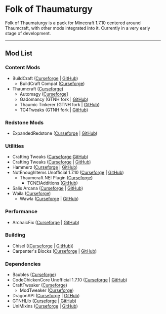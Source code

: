 # Folk of Thaumaturgy

Folk of Thaumaturgy is a pack for Minecraft 1.7.10 centered around Thaumcraft, with other mods integrated into it. Currently in a very early stage of development.

---

## Mod List

### Content Mods
- BuildCraft ([Curseforge](https://legacy.curseforge.com/minecraft/mc-mods/buildcraft/) | [GitHub](https://github.com/BuildCraft/BuildCraft))
    - BuildCraft Compat ([Curseforge](https://legacy.curseforge.com/minecraft/mc-mods/buildcraft-compat))
- Thaumcraft ([Curseforge](https://legacy.curseforge.com/minecraft/mc-mods/thaumcraft))
    - Automagy ([Curseforge](https://legacy.curseforge.com/minecraft/mc-mods/automagy)]
    - Gadomancy (GTNH fork | [GitHub](https://github.com/GTNewHorizons/Gadomancy/))
    - Thaumic Tinkerer (GTNH fork | [GitHub](https://github.com/GTNewHorizons/ThaumicTinkerer/releases/tag/2.11.0))
    - TC4Tweaks (GTNH fork | [GitHub](https://github.com/GTNewHorizons/TC4Tweaks))

### Redstone Mods
- ExpandedRedstone ([Curseforge](https://legacy.curseforge.com/minecraft/mc-mods/expandedredstone) | [GitHub](https://github.com/ReikaKalseki/ExpandedRedstone))

### Utilities
- Crafting Tweaks ([Curseforge](https://legacy.curseforge.com/minecraft/mc-mods/crafting-tweaks) [GitHub](https://github.com/TwelveIterationMods/CraftingTweaks))
- Crafting Tweaks ([Curseforge](https://legacy.curseforge.com/minecraft/mc-mods/crafting-tweaks) | [GitHub](https://github.com/TwelveIterationMods/CraftingTweaks))
- Hammerz ([Curseforge](https://legacy.curseforge.com/minecraft/mc-mods/hammerz) | [GitHub](https://github.com/ColinGBos/Hammerz))
- NotEnoughItems Unofficial 1.7.10 ([Curseforge](https://legacy.curseforge.com/minecraft/mc-mods/notenoughitems-gtnh) | [GitHub](https://github.com/GTNewHorizons/NotEnoughItems))
    - Thaumcraft NEI Plugin ([Curseforge](https://www.legacy.curseforge.com/minecraft/mc-mods/thaumcraft-nei-plugin))
        - TCNEIAdditions ([GitHub](https://github.com/GTNewHorizons/TCNEIAdditions))
- Salis Arcana ([Curseforge](https://legacy.curseforge.com/minecraft/mc-mods/salis-arcana) | [GitHub](https://github.com/rndmorris/Salis-Arcana))
- Waila ([Curseforge](https://legacy.curseforge.com/minecraft/mc-mods/waila/))
    - Wawla ([Curseforge](https://legacy.curseforge.com/minecraft/mc-mods/wawla) | [GitHub](https://github.com/Darkhax-Minecraft/WAWLA))

### Performance
- ArchaicFix ([Curseforge](https://legacy.curseforge.com/minecraft/mc-mods/archaicfix) | [GitHub](https://github.com/embeddedt/ArchaicFix))

### Building
- Chisel (([Curseforge](https://www.legacy.curseforge.com/minecraft/mc-mods/chisel) | [GitHub](https://github.com/Chisel-Team/Chisel)))
- Carpenter's Blocks ([Curseforge](https://www.legacy.curseforge.com/minecraft/mc-mods/carpenters-blocks) | [GitHub](https://github.com/Mineshopper/carpentersblocks))

### Dependencies
- Baubles ([Curseforge](https://legacy.curseforge.com/minecraft/mc-mods/baubles))
- CodeChickenCore Unofficial 1.7.10 ([Curseforge](https://legacy.curseforge.com/minecraft/mc-mods/codechickencore-unofficial) | [GitHub](https://github.com/GTNewHorizons/CodeChickenCore))
- CraftTweaker ([Curseforge](https://legacy.curseforge.com/minecraft/mc-mods/search?category=&search=crafttweaker))
    - ModTweaker ([Curseforge](https://legacy.curseforge.com/minecraft/mc-mods/modtweaker))
- DragonAPI ([Curseforge](https://legacy.curseforge.com/minecraft/mc-mods/dragonapi) | [GitHub](https://github.com/ReikaKalseki/DragonAPI))
- GTNHLib ([Curseforge](https://legacy.curseforge.com/minecraft/mc-mods/gtnhlib) | [GitHub](https://github.com/GTNewHorizons/GTNHLib))
- UniMixins ([Curseforge](https://legacy.curseforge.com/minecraft/mc-mods/unimixins) | [GitHub](https://github.com/LegacyModdingMC/UniMixins))
